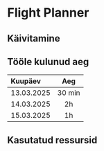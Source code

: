 # Flight Planner

## Käivitamine


## Tööle kulunud aeg
| Kuupäev    |  Aeg   |
|:-----------|:------:|
| 13.03.2025 | 30 min |
| 14.03.2025 |   2h   |
| 15.03.2025 |   1h   |

## Kasutatud ressursid
